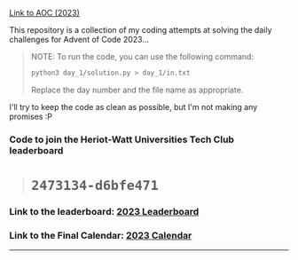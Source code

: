 
[Link to AOC (2023)](https://adventofcode.com/2023)

This repository is a collection of my coding attempts at solving the daily challenges for Advent of Code 2023...

>
>
> NOTE: To run the code, you can use the following command:
>
> 
> ```bash
> python3 day_1/solution.py > day_1/in.txt
> ```
>
> Replace the day number and the file name as appropriate.
> 
> 

I'll try to keep the code as clean as possible, but I'm not making any promises :P

### Code to join the Heriot-Watt Universities Tech Club leaderboard

> # ```2473134-d6bfe471```

### Link to the leaderboard: [2023 Leaderboard](https://aoc2023.gaurav.zip/leaderboard)
### Link to the Final Calendar: [2023 Calendar](https://aoc2023.gaurav.zip/calendar)

---
